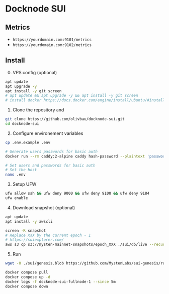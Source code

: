 # Docknode SUI

## Metrics

- `https://yourdomain.com:9101/metrics`
- `https://yourdomain.com:9102/metrics`

## Install

0. VPS config (optional)

```bash
apt update
apt upgrade -y
apt install -y git screen
# apt update && apt upgrade -y && apt install -y git screen
# install docker https://docs.docker.com/engine/install/ubuntu/#install-using-the-repository
```

1. Clone the repository and

```bash
git clone https://github.com/olivbau/docknode-sui.git
cd docknode-sui
```

2. Configure environement variables

```bash
cp .env.example .env

# Generate users passwords for basic auth
docker run --rm caddy:2-alpine caddy hash-password --plaintext 'password'

# Set users and passwords for basic auth
# Set the host
nano .env
```

3. Setup UFW

```bash
ufw allow ssh && ufw deny 9000 && ufw deny 9100 && ufw deny 9184
ufw enable
```

4. Download snapshot (optional)

```bash
apt update
apt install -y awscli

screen -R snapshot
# Replace XXX by the current epoch - 1
# https://suiexplorer.com/
aws s3 cp s3://mysten-mainnet-snapshots/epoch_XXX ./sui/db/live --recursive --no-sign-request
```

5. Run

```bash
wget -O ./sui/genesis.blob https://github.com/MystenLabs/sui-genesis/raw/main/mainnet/genesis.blob

docker compose pull
docker compose up -d
docker logs -f docknode-sui-fullnode-1 --since 5m
docker compose down
```
